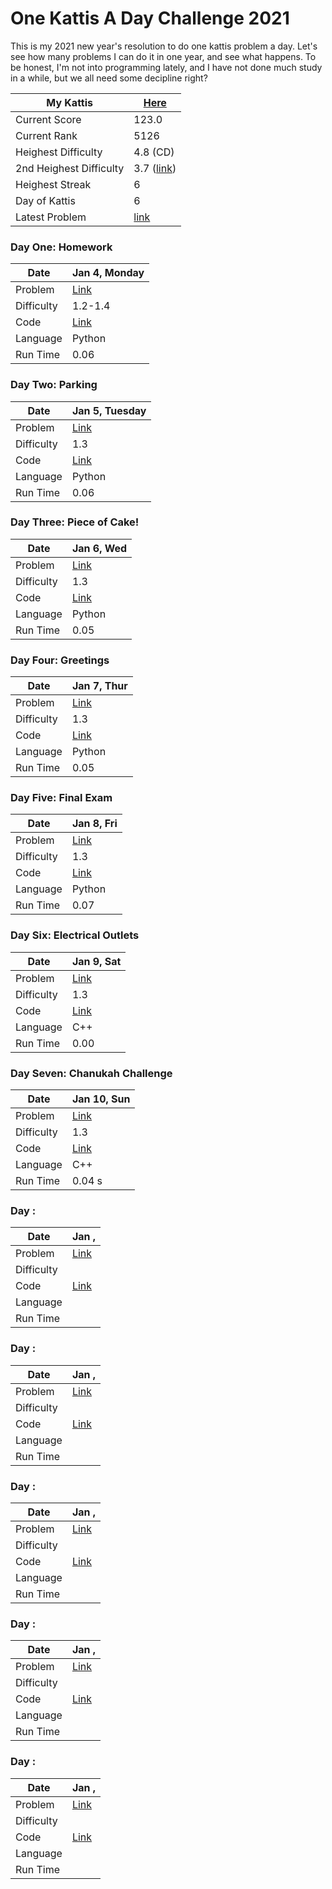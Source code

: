 # One Kattis A Day Challenge 2021
This is my 2021 new year's resolution to do one kattis problem a day.
Let's see how many problems I can do it in one year, and see what happens.
To be honest, I'm not into programming lately, and I have not done much study in a while, but we all need some decipline right?

|My Kattis|[Here](https://open.kattis.com/users/shingi-kagawa)|
| --- | --- |
|Current Score|123.0|
|Current Rank|5126|
|Heighest Difficulty|4.8 (CD)|
|2nd Heighest Difficulty| 3.7 ([link](https://open.kattis.com/problems/shortestpath1))|
|Heighest Streak|6|
|Day of Kattis|6|
|Latest Problem|[link](https://github.com/SKajiwara/Jan2.2021.OneKattisADayChallenge#day-six-electrical-outlets)|

### Day One: Homework
|Date|Jan 4, Monday|
| --- | --- |
|Problem|[Link](https://open.kattis.com/problems/heimavinna)|
|Difficulty|1.2-1.4|
|Code|[Link](https://github.com/SKajiwara/Jan2.2021.OneKattisADayChallenge/Homework)|
|Language|Python|
|Run Time|0.06|

### Day Two: Parking 
|Date|Jan 5, Tuesday|
| --- | --- |
|Problem|[Link](https://open.kattis.com/problems/parking2)|
|Difficulty|1.3|
|Code|[Link](https://github.com/SKajiwara/Jan2.2021.OneKattisADayChallenge/Parking)|
|Language|Python|
|Run Time|0.06|

### Day Three: Piece of Cake! 
|Date|Jan 6, Wed|
| --- | --- |
|Problem|[Link](https://open.kattis.com/problems/pieceofcake2)|
|Difficulty|1.3|
|Code|[Link](https://github.com/SKajiwara/Jan2.2021.OneKattisADayChallenge/PieceOfCake)|
|Language|Python|
|Run Time|0.05|

### Day Four: Greetings
|Date|Jan 7, Thur|
| --- | --- |
|Problem|[Link](https://open.kattis.com/problems/greetings2)|
|Difficulty|1.3|
|Code|[Link](https://github.com/SKajiwara/Jan2.2021.OneKattisADayChallenge/Greetings)|
|Language|Python|
|Run Time|0.05|

### Day Five: Final Exam
|Date|Jan 8, Fri|
| --- | --- |
|Problem|[Link](https://open.kattis.com/problems/finalexam2)|
|Difficulty|1.3|
|Code|[Link](https://github.com/SKajiwara/Jan2.2021.OneKattisADayChallenge/FinalExam)|
|Language|Python|
|Run Time|0.07|

### Day Six: Electrical Outlets
|Date|Jan 9, Sat|
| --- | --- |
|Problem|[Link](https://open.kattis.com/problems/electricaloutlets)|
|Difficulty|1.3|
|Code|[Link](https://github.com/SKajiwara/Jan2.2021.OneKattisADayChallenge/ElectricalOutlets)|
|Language|C++|
|Run Time|0.00|

### Day Seven: Chanukah Challenge
|Date|Jan 10, Sun|
| --- | --- |
|Problem|[Link](https://open.kattis.com/problems/chanukah)|
|Difficulty|1.3|
|Code|[Link](https://github.com/SKajiwara/Jan2.2021.OneKattisADayChallenge/ChanukahChallenge)|
|Language|C++|
|Run Time|0.04 s|

### Day : 
|Date|Jan , |
| --- | --- |
|Problem|[Link](https://open.kattis.com/problems/)|
|Difficulty||
|Code|[Link](https://github.com/SKajiwara/Jan2.2021.OneKattisADayChallenge/)|
|Language||
|Run Time||

### Day : 
|Date|Jan , |
| --- | --- |
|Problem|[Link](https://open.kattis.com/problems/)|
|Difficulty||
|Code|[Link](https://github.com/SKajiwara/Jan2.2021.OneKattisADayChallenge/)|
|Language||
|Run Time||

### Day : 
|Date|Jan , |
| --- | --- |
|Problem|[Link](https://open.kattis.com/problems/)|
|Difficulty||
|Code|[Link](https://github.com/SKajiwara/Jan2.2021.OneKattisADayChallenge/)|
|Language||
|Run Time||

### Day : 
|Date|Jan , |
| --- | --- |
|Problem|[Link](https://open.kattis.com/problems/)|
|Difficulty||
|Code|[Link](https://github.com/SKajiwara/Jan2.2021.OneKattisADayChallenge/)|
|Language||
|Run Time||

### Day : 
|Date|Jan , |
| --- | --- |
|Problem|[Link](https://open.kattis.com/problems/)|
|Difficulty||
|Code|[Link](https://github.com/SKajiwara/Jan2.2021.OneKattisADayChallenge/)|
|Language||
|Run Time||